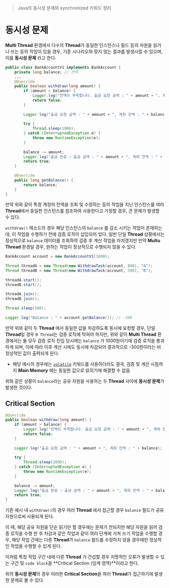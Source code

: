 > Java의 동시성 문제와 synchronized 키워드 정리

# 동시성 문제
**Multi Thread** 환경에서 다수의 **Thread**가 동일한 인스턴스나 필드 등의 자원을 읽거나 쓰는 등의 작업이 있을 경우, 기존 시나리오와 맞지 않는 결과를 발생시킬 수 있으며, 이를 **동시성 문제** 라고 한다.

```java
public class BankAccountV1 implements BankAccount {  
    private long balance; // 잔액
	...
    @Override  
    public boolean withdraw(long amount) {  
        if (amount > balance) {  
            Logger.log("잔액이 부족합니다. 출금 요청 금액 : " + amount + ", 계좌 잔액 : " + balance);  
            return false;  
        }  
  
        Logger.log("출금 요청 금액 : " + amount + ", 계좌 잔액 : " + balance);  
  
        try {  
            Thread.sleep(1000);  
        } catch (InterruptedException e) {  
            throw new RuntimeException(e);  
        }  
  
        balance -= amount;  
        Logger.log("출금 완료 : 출금 금액 : " + amount + ", 계좌 잔액 : " + balance);  
        return true;  
    }  
  
    @Override  
    public long getBalance() {  
        return balance;  
    }  
}
```

만약 위와 같이 특정 계정의 잔액을 조회 및 수정하는 등의 작업을 지닌 인스턴스를 여러 **Thread**에서 동일한 인스턴스를 참조하여 사용한다고 가정할 경우, 큰 문제가 발생할 수 있다.

`withdraw()` 메소드의 경우 해당 인스턴스의 `balance` 를 감소 시키는 작업이 존재하는데, 이 작업을 수행하기 전에 검증 로직이 삽입되어 있다. 일반 단일 **Thread** 상황에서는 정상적으로 `balance` 데이터를 조회하여 검증 후 계산 작업을 마치겠지만 만약 **Multu Thread** 환경일 경우, 원하는 작업이 정상적으로 수행되지 않을 수 있다.


```java
BankAccount account = new BankAccountV1(1000);  
  
Thread threadA = new Thread(new WithdrawTask(account, 800), "A");  
Thread threadB = new Thread(new WithdrawTask(account, 500), "B");  
  
threadA.start();  
threadB.start();  
  
threadA.join();  
threadB.join();  
  
Thread.sleep(500);  
  
Logger.log("Balance : " + account.getBalance()); // -300
```
만약 위와 같이 두 **Thread** 에서 동일한 값을 차감하도록 동시에 요청할 경우, 단일 **Thread**일 경우 `B Thread`는 검증 로직에 막혀야 하지만, 위와 같이 **Multi Thread** 환경에서는 둘 모두 검증 로직 진입 당시에는 `balance` 가 1000원이기에 검증 로직을 통과하게 되며, 이에 따라 이후 계산 시에도 동시에 차감되어 결과적으로 -300원이라는 비정상적인 값이 출력되게 된다.
- 해당 예시의 경우에는 [`volatile`](9.%20Volitile.md) 키워드를 사용하더라도 결국, 검증 및 계산 시점까지 **Main Memory** 에는 동일한 값으로 읽히기에 해결할 수 없음

위와 같은 상황이 `balance`라는 공유 자원을 사용하는 두 **Thread** 사이에 **동시성 문제**가 발생한 것이다.

## Critical Section
```java
@Override  
public boolean withdraw(long amount) {  
    if (amount > balance) {  
        Logger.log("잔액이 부족합니다. 출금 요청 금액 : " + amount + ", 계좌 잔액 : " + balance);  
        return false;  
    }  
  
    Logger.log("출금 요청 금액 : " + amount + ", 계좌 잔액 : " + balance);  
  
    try {  
        Thread.sleep(1000);  
    } catch (InterruptedException e) {  
        throw new RuntimeException(e);  
    }  
  
    balance -= amount;  
    Logger.log("출금 완료 : 출금 금액 : " + amount + ", 계좌 잔액 : " + balance);  
    return true;  
}
```

기존 예시 내 `withdraw()`의 경우 여러 **Thread** 에서 접근할 경우 `balance` 필드가 공유 자원으로써 사용되게 된다. 

이 때, 해당 공유 자원을 단순 읽기만 할 경우에는 문제가 안되지만 해당 자원을 읽어 검증 로직을 수행 한 후 차감과 같은 작업과 같이 여러 단계에 거쳐 쓰기 작업을 수행할 경우, 해당 작업 간에는 다른 **Thread**가 `balance` 필드를 수정하지 않을 경우에만 정상적인 작업을 수행할 수 있게 된다.

이처럼 특정 작업 구간 내에 다른 **Thread** 가 간섭할 경우 치명적인 오류가 발생할 수 있는 구간 및 `code block`을 **Critical Section (임계 영역)**이라고 한다.

위의 **동시성 문제**의 경우 이러한 **Critical Section**을 여러 **Thread**가 접근하기에 발생한 문제로 볼 수 있다.
